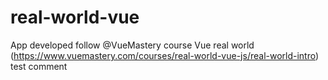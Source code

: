 # real-world-vue

App developed follow @VueMastery course Vue real world (https://www.vuemastery.com/courses/real-world-vue-js/real-world-intro)
test comment
